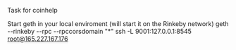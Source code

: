 Task for coinhelp

Start geth in your local enviroment (will start it on the Rinkeby network)
geth --rinkeby --rpc --rpccorsdomain "*"
ssh  -L 9001:127.0.0.1:8545 root@165.227.167.176